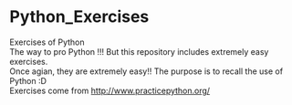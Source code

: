 # Python_Exercises
Exercises of Python <br />
The way to pro Python !!! But this repository includes extremely easy exercises.<br />
Once agian, they are extremely easy!! The purpose is to recall the use of Python :D <br />
Exercises come from http://www.practicepython.org/

